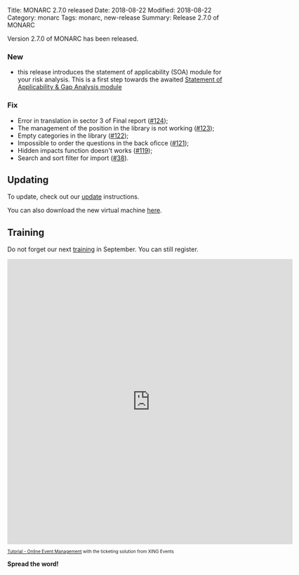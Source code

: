 Title: MONARC 2.7.0 released
Date: 2018-08-22
Modified: 2018-08-22
Category: monarc
Tags: monarc, new-release
Summary: Release 2.7.0 of MONARC

Version 2.7.0 of MONARC has been released.

### New

- this release introduces the statement of applicability (SOA) module for your
  risk analysis. This is a first step towards the awaited [Statement of Applicability
  & Gap Analysis module](https://github.com/monarc-project/MonarcAppFO/wiki/feature-SOA&GAP)

### Fix

- Error in translation in sector 3 of Final report ([#124](https://github.com/monarc-project/MonarcAppFO/issues/124));
- The management of the position in the library is not working ([#123](https://github.com/monarc-project/MonarcAppFO/issues/123));
- Empty categories in the library ([#122](https://github.com/monarc-project/MonarcAppFO/issues/122));
- Impossible to order the questions in the back oficce ([#121](https://github.com/monarc-project/MonarcAppFO/issues/121));
- Hidden impacts function doesn't works ([#119](https://github.com/monarc-project/MonarcAppFO/issues/119));
- Search and sort filter for import ([#38](https://github.com/monarc-project/MonarcAppFO/issues/38)).


## Updating

To update, check out our
[update](http://monarc.lu/documentation/technical-guide/#monarc-update) instructions.

You can also download the new virtual machine
[here](https://github.com/monarc-project/MonarcAppFO/releases/tag/v2.7.0).


## Training

Do not forget our next [training](/trainings) in September.
You can still register.

<script type="text/javascript" src="https://KBIJFHI-modules.xing-events.com/resources/js/amiandoExport.js"></script><iframe src="https://KBIJFHI-modules.xing-events.com/KBIJFHI.html?viewType=iframe&distributionChannel=CHANNEL_IFRAME&language=en&useDefaults=false&resizeIFrame=true" frameborder="0" width="650px" height="650px" id="_amiandoIFrame3324603"><p>This page requires frame support. Please use a frame compatible browser to see the ticket sales module.</p><p> Try out the <a href="https://en.xing-events.com/">online event registration system</a> from XING Events.</p></iframe><p style="text-align: left; font-size:10px;"><a href="https://en.xing-events.com?viralRefId=KBIJFHI&utm_campaign=ev-KBIJFHI&utm_medium=viral&utm_source=EventWebsite&utm_content=TextLinkBottom&utm_term=text-link" target="_blank" alt="Seminar - Online Event Management" title="Seminar - Online Event Management" >Tutorial - Online Event Management</a> with the ticketing solution from XING Events</p>

__Spread the word!__
